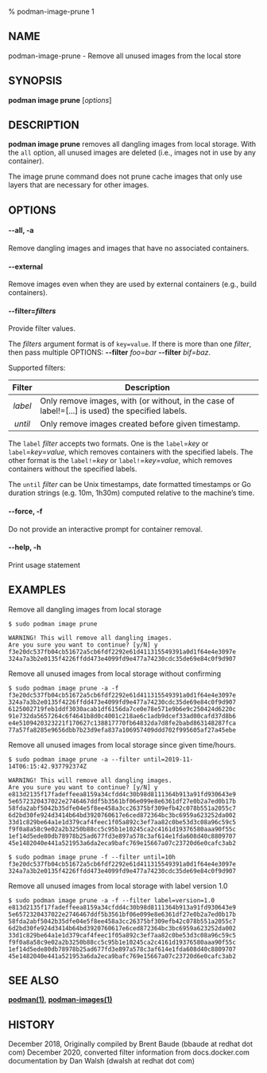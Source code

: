 % podman-image-prune 1

## NAME

podman-image-prune - Remove all unused images from the local store

## SYNOPSIS

**podman image prune** [*options*]

## DESCRIPTION

**podman image prune** removes all dangling images from local storage. With the `all` option,
all unused images are deleted (i.e., images not in use by any container).

The image prune command does not prune cache images that only use layers that are necessary for other images.

## OPTIONS

#### **--all**, **-a**

Remove dangling images and images that have no associated containers.

#### **--external**

Remove images even when they are used by external containers (e.g., build containers).

#### **--filter**=_filters_

Provide filter values.

The _filters_ argument format is of `key=value`. If there is more than one _filter_, then pass multiple OPTIONS: **--filter** _foo=bar_ **--filter** _bif=baz_.

Supported filters:

| Filter  | Description                                                                                      |
| :-----: | ------------------------------------------------------------------------------------------------ |
| _label_ | Only remove images, with (or without, in the case of label!=[...] is used) the specified labels. |
| _until_ | Only remove images created before given timestamp.                                               |

The `label` _filter_ accepts two formats. One is the `label`=_key_ or `label`=_key_=_value_, which removes containers with the specified labels. The other format is the `label!`=_key_ or `label!`=_key_=_value_, which removes containers without the specified labels.

The `until` _filter_ can be Unix timestamps, date formatted timestamps or Go duration strings (e.g. 10m, 1h30m) computed relative to the machine’s time.

#### **--force**, **-f**

Do not provide an interactive prompt for container removal.

#### **--help**, **-h**

Print usage statement

## EXAMPLES

Remove all dangling images from local storage

```
$ sudo podman image prune

WARNING! This will remove all dangling images.
Are you sure you want to continue? [y/N] y
f3e20dc537fb04cb51672a5cb6fdf2292e61d411315549391a0d1f64e4e3097e
324a7a3b2e0135f4226ffdd473e4099fd9e477a74230cdc35de69e84c0f9d907
```

Remove all unused images from local storage without confirming

```
$ sudo podman image prune -a -f
f3e20dc537fb04cb51672a5cb6fdf2292e61d411315549391a0d1f64e4e3097e
324a7a3b2e0135f4226ffdd473e4099fd9e477a74230cdc35de69e84c0f9d907
6125002719feb1ddf3030acab1df6156da7ce0e78e571e9b6e9c250424d6220c
91e732da5657264c6f4641b8d0c4001c218ae6c1adb9dcef33ad00cafd37d8b6
e4e5109420323221f170627c138817770fb64832da7d8fe2babd863148287fca
77a57fa8285e9656dbb7b23d9efa837a106957409ddd702f995605af27a45ebe

```

Remove all unused images from local storage since given time/hours.

```
$ sudo podman image prune -a --filter until=2019-11-14T06:15:42.937792374Z

WARNING! This will remove all dangling images.
Are you sure you want to continue? [y/N] y
e813d2135f17fadeffeea8159a34cfdd4c30b98d8111364b913a91fd930643e9
5e6572320437022e2746467ddf5b3561bf06e099e8e6361df27e0b2a7ed0b17b
58fda2abf5042b35dfe04e5f8ee458a3cc26375bf309efb42c078b551a2055c7
6d2bd30fe924d3414b64bd3920760617e6ced872364bc3bc6959a623252da002
33d1c829be64a1e1d379caf4feec1f05a892c3ef7aa82c0be53d3c08a96c59c5
f9f0a8a58c9e02a2b3250b88cc5c95b1e10245ca2c4161d19376580aaa90f55c
1ef14d5ede80db78978b25ad677fd3e897a578c3af614e1fda608d40c8809707
45e1482040e441a521953a6da2eca9bafc769e15667a07c23720d6e0cafc3ab2

$ sudo podman image prune -f --filter until=10h
f3e20dc537fb04cb51672a5cb6fdf2292e61d411315549391a0d1f64e4e3097e
324a7a3b2e0135f4226ffdd473e4099fd9e477a74230cdc35de69e84c0f9d907
```

Remove all unused images from local storage with label version 1.0

```
$ sudo podman image prune -a -f --filter label=version=1.0
e813d2135f17fadeffeea8159a34cfdd4c30b98d8111364b913a91fd930643e9
5e6572320437022e2746467ddf5b3561bf06e099e8e6361df27e0b2a7ed0b17b
58fda2abf5042b35dfe04e5f8ee458a3cc26375bf309efb42c078b551a2055c7
6d2bd30fe924d3414b64bd3920760617e6ced872364bc3bc6959a623252da002
33d1c829be64a1e1d379caf4feec1f05a892c3ef7aa82c0be53d3c08a96c59c5
f9f0a8a58c9e02a2b3250b88cc5c95b1e10245ca2c4161d19376580aaa90f55c
1ef14d5ede80db78978b25ad677fd3e897a578c3af614e1fda608d40c8809707
45e1482040e441a521953a6da2eca9bafc769e15667a07c23720d6e0cafc3ab2

```

## SEE ALSO

**[podman(1)](podman.1.md)**, **[podman-images(1)](podman-images.1.md)**

## HISTORY

December 2018, Originally compiled by Brent Baude (bbaude at redhat dot com)
December 2020, converted filter information from docs.docker.com documentation by Dan Walsh (dwalsh at redhat dot com)
